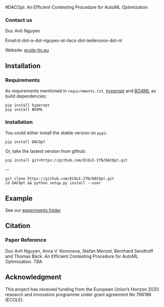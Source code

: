 #DACOpt: An Efficient Contesting Procedure for AutoML Optimization

### Contact us

Duc Anh Nguyen

Email:d-dot-a-dot-nguyen-at-liacs-dot-leidenuniv-dot-nl

Website: [ecole-itn.eu](https://ecole-itn.eu/)
## Installation
### Requirements

As requirements  mentioned in `requirements.txt`, [hyperopt](https://github.com/hyperopt/hyperopt) and [BO4ML](https://github.com/ECOLE-ITN/NguyenSSCI2021) as build dependencies:

```shell
pip install hyperopt
pip install BO4ML
```
### Installation

You could either install the stable version on `pypi`:

```shell
pip install DACOpt
```

Or, take the lastest version from github:

```shell
pip install git+https://github.com/ECOLE-ITN/DACOpt.git
```
--
```shell
git clone https://github.com/ECOLE-ITN/DACOpt.git
cd DACOpt && python setup.py install --user
```

## Example

See our [experiments folder](https://github.com/ECOLE-ITN/DACOpt/tree/main/Experiments)

## Citation
### Paper Reference

Duc Anh Nguyen, Anna V. Kononova, Stefan Menzel, Bernhard Sendhoff and Thomas Bäck. An Efficient Contesting Procedure for AutoML Optimization. TBA

## Acknowledgment

This project has received funding from the European Union’s Horizon 2020 research and innovation programme under grant agreement No 766186 (ECOLE).
